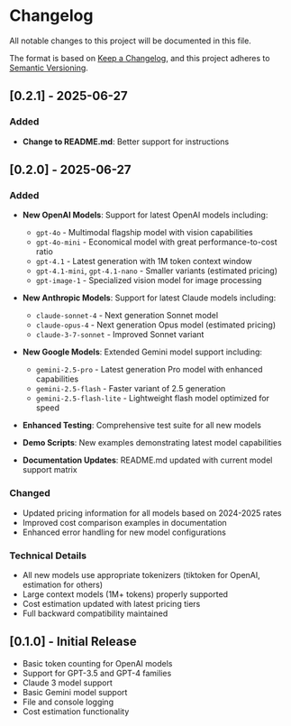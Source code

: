 # Changelog

All notable changes to this project will be documented in this file.

The format is based on [Keep a Changelog](https://keepachangelog.com/en/1.0.0/),
and this project adheres to [Semantic Versioning](https://semver.org/spec/v2.0.0.html).

## [0.2.1] - 2025-06-27

### Added
 - **Change to README.md**: Better support for instructions


## [0.2.0] - 2025-06-27

### Added
- **New OpenAI Models**: Support for latest OpenAI models including:
  - `gpt-4o` - Multimodal flagship model with vision capabilities
  - `gpt-4o-mini` - Economical model with great performance-to-cost ratio
  - `gpt-4.1` - Latest generation with 1M token context window
  - `gpt-4.1-mini`, `gpt-4.1-nano` - Smaller variants (estimated pricing)
  - `gpt-image-1` - Specialized vision model for image processing

- **New Anthropic Models**: Support for latest Claude models including:
  - `claude-sonnet-4` - Next generation Sonnet model
  - `claude-opus-4` - Next generation Opus model (estimated pricing)
  - `claude-3-7-sonnet` - Improved Sonnet variant

- **New Google Models**: Extended Gemini model support including:
  - `gemini-2.5-pro` - Latest generation Pro model with enhanced capabilities
  - `gemini-2.5-flash` - Faster variant of 2.5 generation
  - `gemini-2.5-flash-lite` - Lightweight flash model optimized for speed

- **Enhanced Testing**: Comprehensive test suite for all new models
- **Demo Scripts**: New examples demonstrating latest model capabilities
- **Documentation Updates**: README.md updated with current model support matrix

### Changed
- Updated pricing information for all models based on 2024-2025 rates
- Improved cost comparison examples in documentation
- Enhanced error handling for new model configurations

### Technical Details
- All new models use appropriate tokenizers (tiktoken for OpenAI, estimation for others)
- Large context models (1M+ tokens) properly supported
- Cost estimation updated with latest pricing tiers
- Full backward compatibility maintained

## [0.1.0] - Initial Release
- Basic token counting for OpenAI models
- Support for GPT-3.5 and GPT-4 families
- Claude 3 model support
- Basic Gemini model support
- File and console logging
- Cost estimation functionality
